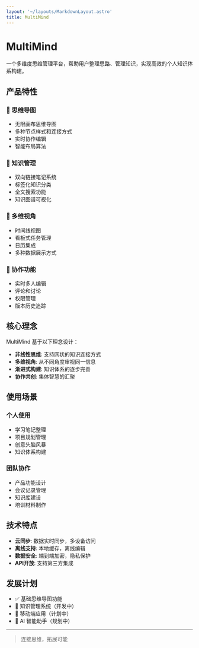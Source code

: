 ```yaml
---
layout: '~/layouts/MarkdownLayout.astro'
title: MultiMind
---
```


# MultiMind

一个多维度思维管理平台，帮助用户整理思路、管理知识，实现高效的个人知识体系构建。

## 产品特性

### 🧠 思维导图
- 无限画布思维导图
- 多种节点样式和连接方式
- 实时协作编辑
- 智能布局算法

### 📝 知识管理
- 双向链接笔记系统
- 标签化知识分类
- 全文搜索功能
- 知识图谱可视化

### 🔄 多维视角
- 时间线视图
- 看板式任务管理
- 日历集成
- 多种数据展示方式

### 🤝 协作功能
- 实时多人编辑
- 评论和讨论
- 权限管理
- 版本历史追踪

## 核心理念

MultiMind 基于以下理念设计：

- **非线性思维**: 支持网状的知识连接方式
- **多维视角**: 从不同角度审视同一信息
- **渐进式构建**: 知识体系的逐步完善
- **协作共创**: 集体智慧的汇聚

## 使用场景

### 个人使用
- 学习笔记整理
- 项目规划管理
- 创意头脑风暴
- 知识体系构建

### 团队协作
- 产品功能设计
- 会议记录管理
- 知识库建设
- 培训材料制作

## 技术特点

- **云同步**: 数据实时同步，多设备访问
- **离线支持**: 本地缓存，离线编辑
- **数据安全**: 端到端加密，隐私保护
- **API开放**: 支持第三方集成

## 发展计划

- ✅ 基础思维导图功能
- 🔄 知识管理系统（开发中）
- 📅 移动端应用（计划中）
- 🔮 AI 智能助手（规划中）

---

> 连接思维，拓展可能